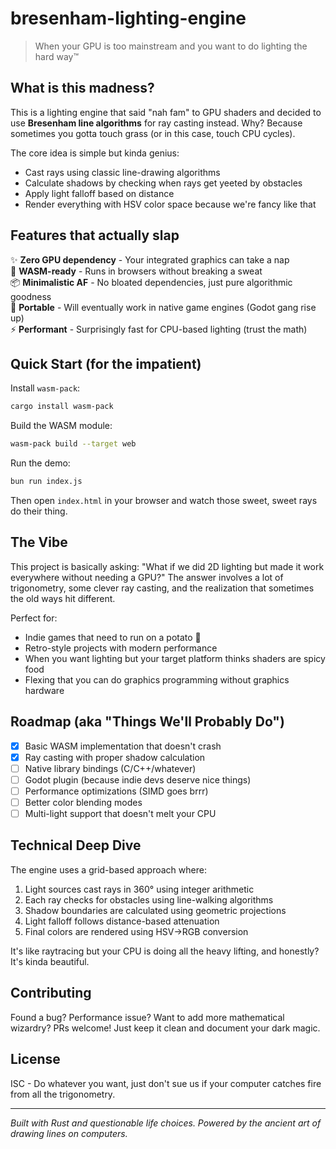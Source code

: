 # bresenham-lighting-engine

> When your GPU is too mainstream and you want to do lighting the hard way™️

## What is this madness?

This is a lighting engine that said "nah fam" to GPU shaders and decided to use **Bresenham line algorithms** for ray casting instead. Why? Because sometimes you gotta touch grass (or in this case, touch CPU cycles).

The core idea is simple but kinda genius:
- Cast rays using classic line-drawing algorithms
- Calculate shadows by checking when rays get yeeted by obstacles  
- Apply light falloff based on distance
- Render everything with HSV color space because we're fancy like that

## Features that actually slap

✨ **Zero GPU dependency** - Your integrated graphics can take a nap  
🚀 **WASM-ready** - Runs in browsers without breaking a sweat  
📦 **Minimalistic AF** - No bloated dependencies, just pure algorithmic goodness  
🎯 **Portable** - Will eventually work in native game engines (Godot gang rise up)  
⚡ **Performant** - Surprisingly fast for CPU-based lighting (trust the math)  

## Quick Start (for the impatient)

Install `wasm-pack`:
```bash
cargo install wasm-pack
```

Build the WASM module:
```bash
wasm-pack build --target web
```

Run the demo:
```bash
bun run index.js
```

Then open `index.html` in your browser and watch those sweet, sweet rays do their thing.

## The Vibe

This project is basically asking: "What if we did 2D lighting but made it work everywhere without needing a GPU?" The answer involves a lot of trigonometry, some clever ray casting, and the realization that sometimes the old ways hit different.

Perfect for:
- Indie games that need to run on a potato 🥔
- Retro-style projects with modern performance
- When you want lighting but your target platform thinks shaders are spicy food
- Flexing that you can do graphics programming without graphics hardware

## Roadmap (aka "Things We'll Probably Do")

- [x] Basic WASM implementation that doesn't crash
- [x] Ray casting with proper shadow calculation  
- [ ] Native library bindings (C/C++/whatever)
- [ ] Godot plugin (because indie devs deserve nice things)
- [ ] Performance optimizations (SIMD goes brrr)
- [ ] Better color blending modes
- [ ] Multi-light support that doesn't melt your CPU

## Technical Deep Dive

The engine uses a grid-based approach where:
1. Light sources cast rays in 360° using integer arithmetic
2. Each ray checks for obstacles using line-walking algorithms
3. Shadow boundaries are calculated using geometric projections
4. Light falloff follows distance-based attenuation
5. Final colors are rendered using HSV→RGB conversion

It's like raytracing but your CPU is doing all the heavy lifting, and honestly? It's kinda beautiful.

## Contributing

Found a bug? Performance issue? Want to add more mathematical wizardry? PRs welcome! Just keep it clean and document your dark magic.

## License

ISC - Do whatever you want, just don't sue us if your computer catches fire from all the trigonometry.

---

*Built with Rust and questionable life choices. Powered by the ancient art of drawing lines on computers.*